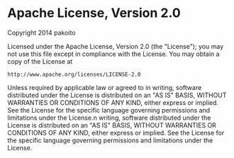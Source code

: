 Apache License, Version 2.0
===========================

Copyright 2014 pakoito

Licensed under the Apache License, Version 2.0 (the "License");
you may not use this file except in compliance with the License.
You may obtain a copy of the License at

    http://www.apache.org/licenses/LICENSE-2.0

Unless required by applicable law or agreed to in writing, software
distributed under the License is distributed on an "AS IS" BASIS,
WITHOUT WARRANTIES OR CONDITIONS OF ANY KIND, either express or implied.
See the License for the specific language governing permissions and
limitations under the License.n writing, software distributed under the License is distributed on an "AS IS" BASIS, WITHOUT WARRANTIES OR CONDITIONS OF ANY KIND, either express or implied. See the License for the specific language governing permissions and limitations under the License.